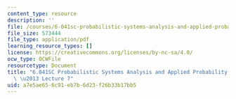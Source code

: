 ```yaml
---
content_type: resource
description: ''
file: /courses/6-041sc-probabilistic-systems-analysis-and-applied-probability-fall-2013/a7e5ae656c91eb7b6d23f26b33b17bb5_MIT6_041SCF13_lec07_300k.pdf
file_size: 573444
file_type: application/pdf
learning_resource_types: []
license: https://creativecommons.org/licenses/by-nc-sa/4.0/
ocw_type: OCWFile
resourcetype: Document
title: "6.041SC Probabilistic Systems Analysis and Applied Probability, Fall 2013Transcript\
  \ \u2013 Lecture 7"
uid: a7e5ae65-6c91-eb7b-6d23-f26b33b17bb5
---
```


